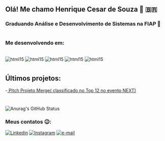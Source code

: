 ## Olá! Me chamo Henrique Cesar de Souza 👋 🇧🇷

### Graduando Análise e Desenvolvimento de Sistemas na FIAP 🚀
#
### Me desenvolvendo em:

<div style="display: inline_block">
    <br/>
    <img alignm ='center' alt='html15' src="https://img.shields.io/badge/Python-3776AB?style=for-the-badge&logo=python&logoColor=white"></img>
    <img alignm ='center' alt='html15' src="https://img.shields.io/badge/CSS-239120?&style=for-the-badge&logo=css3&logoColor=white"></img>
    <img alignm ='center' alt='html15' src="https://img.shields.io/badge/JavaScript-F7DF1E?style=for-the-badge&logo=javascript&logoColor=black"></img>
    <img alignm ='center' alt='html15' src="https://img.shields.io/badge/React-20232A?style=for-the-badge&logo=react&logoColor=61DAFB"></img>
    <img alignm ='center' alt='html15' src="https://img.shields.io/badge/Java-ED8B00?style=for-the-badge&logo=java&logoColor=white"></img>
    
</div>

#
## Últimos projetos:
-[ Pitch Projeto Merge( classificado no Top 12 no evento NEXT)](https://www.youtube.com/watch?v=ACDM40fMdXU)
#
![Anurag's GitHub Status](https://github-readme-stats.vercel.app/api?username=HenriqueCS03&show_icons=true&theme=highcontrast)



### Meus contatos 😉:

[![Linkedin](https://img.shields.io/badge/LinkedIn-0077B5?style=for-the-badge&logo=linkedin&logoColor=white/)](https://www.linkedin.com/in/henrique-cesar-869706230/) [![Instagram](https://img.shields.io/badge/Instagram-E4405F?style=for-the-badge&logo=instagram&logoColor=white)](https://www.instagram.com/r_cesinhaz/) [![e-mail](https://img.shields.io/badge/Gmail-D14836?style=for-the-badge&logo=gmail&logoColor=white)](https://mail.google.com/mail/u/0/?tab=rm&ogbl#inbox)
